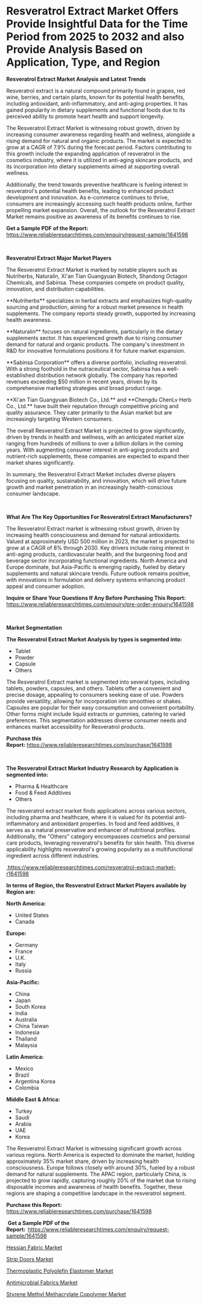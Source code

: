 <p><h1>Resveratrol Extract Market Offers Provide Insightful Data for the Time Period from 2025 to 2032 and also Provide Analysis Based on Application, Type, and Region</h1></p><p><strong>Resveratrol Extract Market Analysis and Latest Trends</strong></p>
<p><p>Resveratrol extract is a natural compound primarily found in grapes, red wine, berries, and certain plants, known for its potential health benefits, including antioxidant, anti-inflammatory, and anti-aging properties. It has gained popularity in dietary supplements and functional foods due to its perceived ability to promote heart health and support longevity.</p><p>The Resveratrol Extract Market is witnessing robust growth, driven by increasing consumer awareness regarding health and wellness, alongside a rising demand for natural and organic products. The market is expected to grow at a CAGR of 7.9% during the forecast period. Factors contributing to this growth include the expanding application of resveratrol in the cosmetics industry, where it is utilized in anti-aging skincare products, and its incorporation into dietary supplements aimed at supporting overall wellness.</p><p>Additionally, the trend towards preventive healthcare is fueling interest in resveratrol's potential health benefits, leading to enhanced product development and innovation. As e-commerce continues to thrive, consumers are increasingly accessing such health products online, further propelling market expansion. Overall, the outlook for the Resveratrol Extract Market remains positive as awareness of its benefits continues to rise.</p></p>
<p><strong>Get a Sample PDF of the Report:&nbsp;</strong> <a href="https://www.reliableresearchtimes.com/enquiry/request-sample/1641598?utm_campaign=2182&utm_medium=2&utm_source=Github&utm_content=ia&utm_term=30012025&utm_id=resveratrol-extract">https://www.reliableresearchtimes.com/enquiry/request-sample/1641598</a></p>
<p>&nbsp;</p>
<p><strong>Resveratrol Extract Major Market Players</strong></p>
<p><p>The Resveratrol Extract Market is marked by notable players such as Nutriherbs, Naturalin, Xi'an Tian Guangyuan Biotech, Shandong Octagon Chemicals, and Sabinsa. These companies compete on product quality, innovation, and distribution capabilities.</p><p>**Nutriherbs** specializes in herbal extracts and emphasizes high-quality sourcing and production, aiming for a robust market presence in health supplements. The company reports steady growth, supported by increasing health awareness.</p><p>**Naturalin** focuses on natural ingredients, particularly in the dietary supplements sector. It has experienced growth due to rising consumer demand for natural and organic products. The company's investment in R&D for innovative formulations positions it for future market expansion.</p><p>**Sabinsa Corporation** offers a diverse portfolio, including resveratrol. With a strong foothold in the nutraceutical sector, Sabinsa has a well-established distribution network globally. The company has reported revenues exceeding $50 million in recent years, driven by its comprehensive marketing strategies and broad product range.</p><p>**Xi'an Tian Guangyuan Biotech Co., Ltd.** and **Chengdu ChenLv Herb Co., Ltd.** have built their reputation through competitive pricing and quality assurance. They cater primarily to the Asian market but are increasingly targeting Western consumers.</p><p>The overall Resveratrol Extract Market is projected to grow significantly, driven by trends in health and wellness, with an anticipated market size ranging from hundreds of millions to over a billion dollars in the coming years. With augmenting consumer interest in anti-aging products and nutrient-rich supplements, these companies are expected to expand their market shares significantly.</p><p>In summary, the Resveratrol Extract Market includes diverse players focusing on quality, sustainability, and innovation, which will drive future growth and market penetration in an increasingly health-conscious consumer landscape.</p></p>
<p>&nbsp;</p>
<p><strong>What Are The Key Opportunities For Resveratrol Extract Manufacturers?</strong></p>
<p><p>The Resveratrol Extract market is witnessing robust growth, driven by increasing health consciousness and demand for natural antioxidants. Valued at approximately USD 500 million in 2023, the market is projected to grow at a CAGR of 8% through 2030. Key drivers include rising interest in anti-aging products, cardiovascular health, and the burgeoning food and beverage sector incorporating functional ingredients. North America and Europe dominate, but Asia-Pacific is emerging rapidly, fueled by dietary supplements and natural skincare trends. Future outlook remains positive, with innovations in formulation and delivery systems enhancing product appeal and consumer adoption.</p></p>
<p><strong>Inquire or Share Your Questions If Any Before Purchasing This Report:</strong> <a href="https://www.reliableresearchtimes.com/enquiry/pre-order-enquiry/1641598?utm_campaign=2182&utm_medium=2&utm_source=Github&utm_content=ia&utm_term=30012025&utm_id=resveratrol-extract">https://www.reliableresearchtimes.com/enquiry/pre-order-enquiry/1641598</a></p>
<p>&nbsp;</p>
<p><strong>Market Segmentation</strong></p>
<p><strong>The Resveratrol Extract Market Analysis by types is segmented into:</strong></p>
<p><ul><li>Tablet</li><li>Powder</li><li>Capsule</li><li>Others</li></ul></p>
<p><p>The Resveratrol Extract market is segmented into several types, including tablets, powders, capsules, and others. Tablets offer a convenient and precise dosage, appealing to consumers seeking ease of use. Powders provide versatility, allowing for incorporation into smoothies or shakes. Capsules are popular for their easy consumption and convenient portability. Other forms might include liquid extracts or gummies, catering to varied preferences. This segmentation addresses diverse consumer needs and enhances market accessibility for Resveratrol products.</p></p>
<p><strong>Purchase this Report:&nbsp;</strong><a href="https://www.reliableresearchtimes.com/purchase/1641598?utm_campaign=2182&utm_medium=2&utm_source=Github&utm_content=ia&utm_term=30012025&utm_id=resveratrol-extract">https://www.reliableresearchtimes.com/purchase/1641598</a></p>
<p>&nbsp;</p>
<p><strong>The Resveratrol Extract Market Industry Research by Application is segmented into:</strong></p>
<p><ul><li>Pharma & Healthcare</li><li>Food & Feed Additives</li><li>Others</li></ul></p>
<p><p>The resveratrol extract market finds applications across various sectors, including pharma and healthcare, where it is valued for its potential anti-inflammatory and antioxidant properties. In food and feed additives, it serves as a natural preservative and enhancer of nutritional profiles. Additionally, the "Others" category encompasses cosmetics and personal care products, leveraging resveratrol's benefits for skin health. This diverse applicability highlights resveratrol's growing popularity as a multifunctional ingredient across different industries.</p></p>
<p><a href="https://www.reliableresearchtimes.com/resveratrol-extract-market-r1641598?utm_campaign=2182&utm_medium=2&utm_source=Github&utm_content=ia&utm_term=30012025&utm_id=resveratrol-extract">&nbsp;https://www.reliableresearchtimes.com/resveratrol-extract-market-r1641598</a></p>
<p><strong>In terms of Region, the Resveratrol Extract Market Players available by Region are:</strong></p>
<p>
    <p> <strong> North America: </strong>
        <ul>
            <li>United States</li>
            <li>Canada</li>
        </ul>
        </p> 
    <p> <strong> Europe: </strong>
        <ul>
            <li>Germany</li>
            <li>France</li>
            <li>U.K.</li>
            <li>Italy</li>
            <li>Russia</li>
        </ul>
        </p> 
    <p> <strong> Asia-Pacific: </strong>
        <ul>
            <li>China</li>
            <li>Japan</li>
            <li>South Korea</li>
            <li>India</li>
            <li>Australia</li>
            <li>China Taiwan</li>
            <li>Indonesia</li>
            <li>Thailand</li>
            <li>Malaysia</li>
        </ul>
        </p> 
    <p> <strong> Latin America: </strong>
        <ul>
            <li>Mexico</li>
            <li>Brazil</li>
            <li>Argentina Korea</li>
            <li>Colombia</li>
        </ul>
        </p> 
    <p> <strong> Middle East & Africa: </strong>
        <ul>
            <li>Turkey</li>
            <li>Saudi</li>
            <li>Arabia</li>
            <li>UAE</li>
            <li>Korea</li>
        </ul>
    </p>
    </p>
<p><p>The Resveratrol Extract Market is witnessing significant growth across various regions. North America is expected to dominate the market, holding approximately 35% market share, driven by increasing health consciousness. Europe follows closely with around 30%, fueled by a robust demand for natural supplements. The APAC region, particularly China, is projected to grow rapidly, capturing roughly 20% of the market due to rising disposable incomes and awareness of health benefits. Together, these regions are shaping a competitive landscape in the resveratrol segment.</p></p>
<p><strong>Purchase this Report: </strong><a href="https://www.reliableresearchtimes.com/purchase/1641598?utm_campaign=2182&utm_medium=2&utm_source=Github&utm_content=ia&utm_term=30012025&utm_id=resveratrol-extract">https://www.reliableresearchtimes.com/purchase/1641598</a></p>
<p>&nbsp;<strong>Get a Sample PDF of the Report:&nbsp;&nbsp;</strong><a href="https://www.reliableresearchtimes.com/enquiry/request-sample/1641598?utm_campaign=2182&utm_medium=2&utm_source=Github&utm_content=ia&utm_term=30012025&utm_id=resveratrol-extract">https://www.reliableresearchtimes.com/enquiry/request-sample/1641598</a></p>
<p><strong></strong></p>
<p><p><a href="https://github.com/benhaeneye/Market-Research-Report-List-1/blob/main/hessian-fabric-market.md?utm_campaign=2182&utm_medium=2&utm_source=Github&utm_content=ia&utm_term=30012025&utm_id=resveratrol-extract">Hessian Fabric Market</a></p><p><a href="https://github.com/ajatawlasta/Market-Research-Report-List-1/blob/main/strip-doors-market.md?utm_campaign=2182&utm_medium=2&utm_source=Github&utm_content=ia&utm_term=30012025&utm_id=resveratrol-extract">Strip Doors Market</a></p><p><a href="https://github.com/mriwacraane/Market-Research-Report-List-1/blob/main/thermoplastic-polyolefin-elastomer-market.md?utm_campaign=2182&utm_medium=2&utm_source=Github&utm_content=ia&utm_term=30012025&utm_id=resveratrol-extract">Thermoplastic Polyolefin Elastomer Market</a></p><p><a href="https://github.com/letisharempel95/Market-Research-Report-List-1/blob/main/antimicrobial-fabrics-market.md?utm_campaign=2182&utm_medium=2&utm_source=Github&utm_content=ia&utm_term=30012025&utm_id=resveratrol-extract">Antimicrobial Fabrics Market</a></p><p><a href="https://github.com/chikenmhamdi/Market-Research-Report-List-1/blob/main/styrene-methyl-methacrylate-copolymer-market.md?utm_campaign=2182&utm_medium=2&utm_source=Github&utm_content=ia&utm_term=30012025&utm_id=resveratrol-extract">Styrene Methyl Methacrylate Copolymer Market</a></p></p>